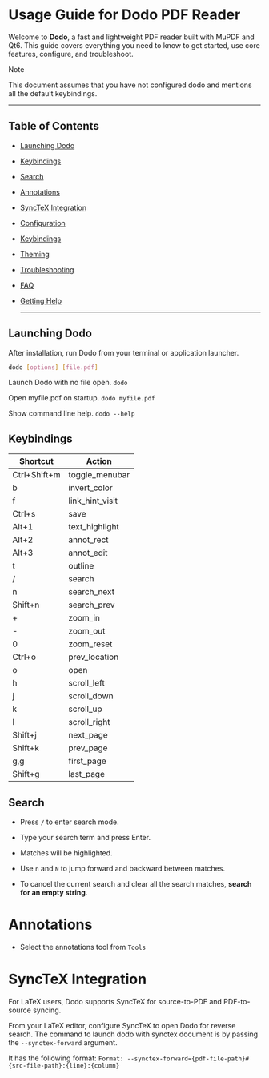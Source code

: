 # Usage Guide for Dodo PDF Reader

Welcome to **Dodo**, a fast and lightweight PDF reader built with MuPDF and Qt6.
This guide covers everything you need to know to get started, use core features,
configure, and troubleshoot.

> [!NOTE]
> This document assumes that you have not configured dodo and mentions all the default keybindings.

---

## Table of Contents

- [Launching Dodo](#launching-dodo)
- [Keybindings](#keybindings)
- [Search](#search)
- [Annotations](#annotations)
- [SyncTeX Integration](#synctex-integration)
- [Configuration](#configuration)
- [Keybindings](#keybindings)
- [Theming](#theming)
- [Troubleshooting](#troubleshooting)
- [FAQ](#faq)
- [Getting Help](#getting-help)

    ---

## Launching Dodo

After installation, run Dodo from your terminal or application launcher.

```bash
dodo [options] [file.pdf]
```

Launch Dodo with no file open.
`dodo`

Open myfile.pdf on startup.
`dodo myfile.pdf`

Show command line help.
`dodo --help`

## Keybindings

| Shortcut       | Action            |
|----------------|-------------------|
| Ctrl+Shift+m   | toggle_menubar    |
| b              | invert_color      |
| f              | link_hint_visit   |
| Ctrl+s         | save              |
| Alt+1          | text_highlight    |
| Alt+2          | annot_rect        |
| Alt+3          | annot_edit        |
| t              | outline           |
| /              | search            |
| n              | search_next       |
| Shift+n        | search_prev       |
| +              | zoom_in           |
| -              | zoom_out          |
| 0              | zoom_reset        |
| Ctrl+o         | prev_location     |
| o              | open              |
| h              | scroll_left       |
| j              | scroll_down       |
| k              | scroll_up         |
| l              | scroll_right      |
| Shift+j        | next_page         |
| Shift+k        | prev_page         |
| g,g            | first_page        |
| Shift+g        | last_page         |

## Search

* Press `/` to enter search mode.

* Type your search term and press Enter.

* Matches will be highlighted.

* Use `n` and `N` to jump forward and backward between matches.

* To cancel the current search and clear all the search matches, **search for an empty string**.

# Annotations

* Select the annotations tool from `Tools`

# SyncTeX Integration

For LaTeX users, Dodo supports SyncTeX for source-to-PDF and PDF-to-source syncing.

From your LaTeX editor, configure SyncTeX to open Dodo for reverse search.
The command to launch dodo with synctex document is by passing the ``--synctex-forward`` argument.

It has the following format:
``Format: --synctex-forward={pdf-file-path}#{src-file-path}:{line}:{column}``
